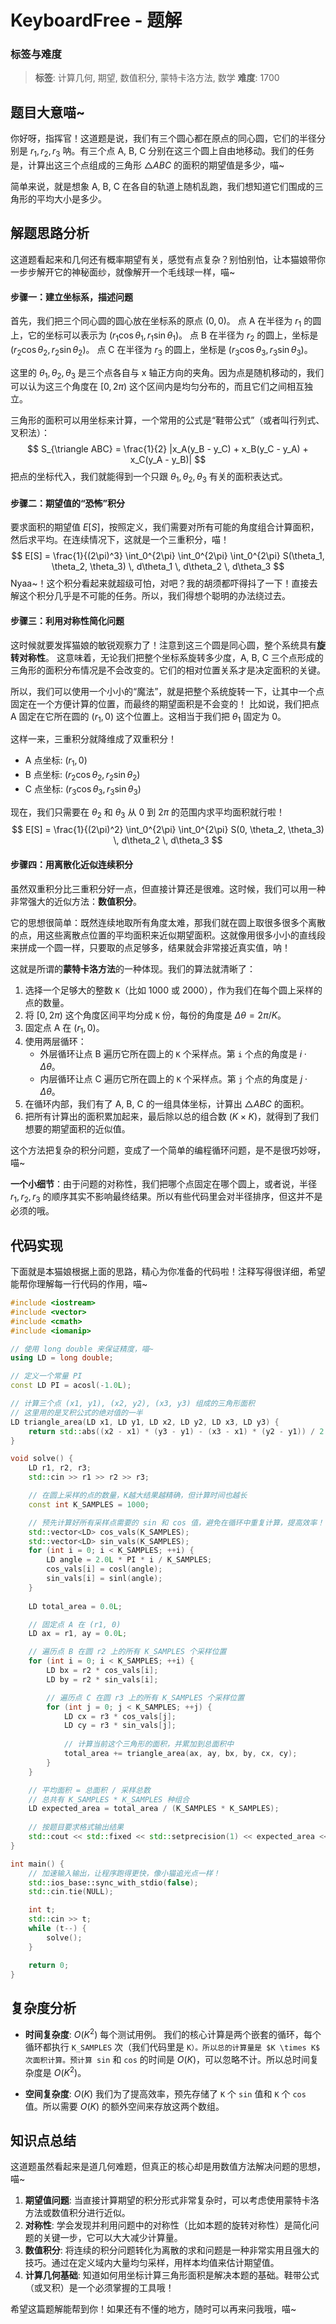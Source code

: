 # KeyboardFree - 题解

### 标签与难度
> **标签**: 计算几何, 期望, 数值积分, 蒙特卡洛方法, 数学
> **难度**: 1700

## 题目大意喵~

你好呀，指挥官！这道题是说，我们有三个圆心都在原点的同心圆，它们的半径分别是 $r_1, r_2, r_3$ 呐。有三个点 A, B, C 分别在这三个圆上自由地移动。我们的任务是，计算出这三个点组成的三角形 $\triangle ABC$ 的面积的期望值是多少，喵~

简单来说，就是想象 A, B, C 在各自的轨道上随机乱跑，我们想知道它们围成的三角形的平均大小是多少。

## 解题思路分析

这道题看起来和几何还有概率期望有关，感觉有点复杂？别怕别怕，让本猫娘带你一步步解开它的神秘面纱，就像解开一个毛线球一样，喵~

#### 步骤一：建立坐标系，描述问题

首先，我们把三个同心圆的圆心放在坐标系的原点 $(0, 0)$。
点 A 在半径为 $r_1$ 的圆上，它的坐标可以表示为 $(r_1 \cos\theta_1, r_1 \sin\theta_1)$。
点 B 在半径为 $r_2$ 的圆上，坐标是 $(r_2 \cos\theta_2, r_2 \sin\theta_2)$。
点 C 在半径为 $r_3$ 的圆上，坐标是 $(r_3 \cos\theta_3, r_3 \sin\theta_3)$。

这里的 $\theta_1, \theta_2, \theta_3$ 是三个点各自与 x 轴正方向的夹角。因为点是随机移动的，我们可以认为这三个角度在 $[0, 2\pi)$ 这个区间内是均匀分布的，而且它们之间相互独立。

三角形的面积可以用坐标来计算，一个常用的公式是“鞋带公式”（或者叫行列式、叉积法）：
$$
S_{\triangle ABC} = \frac{1}{2} |x_A(y_B - y_C) + x_B(y_C - y_A) + x_C(y_A - y_B)|
$$
把点的坐标代入，我们就能得到一个只跟 $\theta_1, \theta_2, \theta_3$ 有关的面积表达式。

#### 步骤二：期望值的“恐怖”积分

要求面积的期望值 $E[S]$，按照定义，我们需要对所有可能的角度组合计算面积，然后求平均。在连续情况下，这就是一个三重积分，喵！
$$
E[S] = \frac{1}{(2\pi)^3} \int_0^{2\pi} \int_0^{2\pi} \int_0^{2\pi} S(\theta_1, \theta_2, \theta_3) \, d\theta_1 \, d\theta_2 \, d\theta_3
$$
Nyaa~！这个积分看起来就超级可怕，对吧？我的胡须都吓得抖了一下！直接去解这个积分几乎是不可能的任务。所以，我们得想个聪明的办法绕过去。

#### 步骤三：利用对称性简化问题

这时候就要发挥猫娘的敏锐观察力了！注意到这三个圆是同心圆，整个系统具有**旋转对称性**。
这意味着，无论我们把整个坐标系旋转多少度，A, B, C 三个点形成的三角形的面积分布情况是不会改变的。它们的相对位置关系才是决定面积的关键。

所以，我们可以使用一个小小的“魔法”，就是把整个系统旋转一下，让其中一个点固定在一个方便计算的位置，而最终的期望面积是不会变的！
比如说，我们把点 A 固定在它所在圆的 $(r_1, 0)$ 这个位置上。这相当于我们把 $\theta_1$ 固定为 $0$。

这样一来，三重积分就降维成了双重积分！
*   A 点坐标: $(r_1, 0)$
*   B 点坐标: $(r_2 \cos\theta_2, r_2 \sin\theta_2)$
*   C 点坐标: $(r_3 \cos\theta_3, r_3 \sin\theta_3)$

现在，我们只需要在 $\theta_2$ 和 $\theta_3$ 从 $0$ 到 $2\pi$ 的范围内求平均面积就行啦！
$$
E[S] = \frac{1}{(2\pi)^2} \int_0^{2\pi} \int_0^{2\pi} S(0, \theta_2, \theta_3) \, d\theta_2 \, d\theta_3
$$

#### 步骤四：用离散化近似连续积分

虽然双重积分比三重积分好一点，但直接计算还是很难。这时候，我们可以用一种非常强大的近似方法：**数值积分**。

它的思想很简单：既然连续地取所有角度太难，那我们就在圆上取很多很多个离散的点，用这些离散点位置的平均面积来近似期望面积。这就像用很多小小的直线段来拼成一个圆一样，只要取的点足够多，结果就会非常接近真实值，呐！

这就是所谓的**蒙特卡洛方法**的一种体现。我们的算法就清晰了：
1.  选择一个足够大的整数 `K`（比如 1000 或 2000），作为我们在每个圆上采样的点的数量。
2.  将 $[0, 2\pi)$ 这个角度区间平均分成 `K` 份，每份的角度是 $\Delta\theta = 2\pi/K$。
3.  固定点 A 在 $(r_1, 0)$。
4.  使用两层循环：
    *   外层循环让点 B 遍历它所在圆上的 `K` 个采样点。第 `i` 个点的角度是 $i \cdot \Delta\theta$。
    *   内层循环让点 C 遍历它所在圆上的 `K` 个采样点。第 `j` 个点的角度是 $j \cdot \Delta\theta$。
5.  在循环内部，我们有了 A, B, C 的一组具体坐标，计算出 $\triangle ABC$ 的面积。
6.  把所有计算出的面积累加起来，最后除以总的组合数 ($K \times K$)，就得到了我们想要的期望面积的近似值。

这个方法把复杂的积分问题，变成了一个简单的编程循环问题，是不是很巧妙呀，喵~

**一个小细节**：由于问题的对称性，我们把哪个点固定在哪个圆上，或者说，半径 $r_1, r_2, r_3$ 的顺序其实不影响最终结果。所以有些代码里会对半径排序，但这并不是必须的哦。

## 代码实现

下面就是本猫娘根据上面的思路，精心为你准备的代码啦！注释写得很详细，希望能帮你理解每一行代码的作用，喵~

```cpp
#include <iostream>
#include <vector>
#include <cmath>
#include <iomanip>

// 使用 long double 来保证精度，喵~
using LD = long double;

// 定义一个常量 PI
const LD PI = acosl(-1.0L);

// 计算三个点 (x1, y1), (x2, y2), (x3, y3) 组成的三角形面积
// 这里用的是叉积公式的绝对值的一半
LD triangle_area(LD x1, LD y1, LD x2, LD y2, LD x3, LD y3) {
    return std::abs((x2 - x1) * (y3 - y1) - (x3 - x1) * (y2 - y1)) / 2.0L;
}

void solve() {
    LD r1, r2, r3;
    std::cin >> r1 >> r2 >> r3;

    // 在圆上采样的点的数量，K越大结果越精确，但计算时间也越长
    const int K_SAMPLES = 1000;

    // 预先计算好所有采样点需要的 sin 和 cos 值，避免在循环中重复计算，提高效率！
    std::vector<LD> cos_vals(K_SAMPLES);
    std::vector<LD> sin_vals(K_SAMPLES);
    for (int i = 0; i < K_SAMPLES; ++i) {
        LD angle = 2.0L * PI * i / K_SAMPLES;
        cos_vals[i] = cosl(angle);
        sin_vals[i] = sinl(angle);
    }
    
    LD total_area = 0.0L;

    // 固定点 A 在 (r1, 0)
    LD ax = r1, ay = 0.0L;

    // 遍历点 B 在圆 r2 上的所有 K_SAMPLES 个采样位置
    for (int i = 0; i < K_SAMPLES; ++i) {
        LD bx = r2 * cos_vals[i];
        LD by = r2 * sin_vals[i];

        // 遍历点 C 在圆 r3 上的所有 K_SAMPLES 个采样位置
        for (int j = 0; j < K_SAMPLES; ++j) {
            LD cx = r3 * cos_vals[j];
            LD cy = r3 * sin_vals[j];
            
            // 计算当前这个三角形的面积，并累加到总面积中
            total_area += triangle_area(ax, ay, bx, by, cx, cy);
        }
    }

    // 平均面积 = 总面积 / 采样总数
    // 总共有 K_SAMPLES * K_SAMPLES 种组合
    LD expected_area = total_area / (K_SAMPLES * K_SAMPLES);
    
    // 按题目要求格式输出结果
    std::cout << std::fixed << std::setprecision(1) << expected_area << "\n";
}

int main() {
    // 加速输入输出，让程序跑得更快，像小猫追光点一样！
    std::ios_base::sync_with_stdio(false);
    std::cin.tie(NULL);

    int t;
    std::cin >> t;
    while (t--) {
        solve();
    }

    return 0;
}
```

## 复杂度分析

- **时间复杂度**: $O(K^2)$ 每个测试用例。
  我们的核心计算是两个嵌套的循环，每个循环都执行 `K_SAMPLES` 次（我们代码里是 `K）。所以总的计算量是 $K \times K$ 次面积计算。预计算 sin` 和 `cos` 的时间是 $O(K)$，可以忽略不计。所以总时间复杂度是 $O(K^2)$。

- **空间复杂度**: $O(K)$
  我们为了提高效率，预先存储了 `K` 个 `sin` 值和 `K` 个 `cos` 值。所以需要 $O(K)$ 的额外空间来存放这两个数组。

## 知识点总结

这道题虽然看起来是道几何难题，但真正的核心却是用数值方法解决问题的思想，喵~

1.  **期望值问题**: 当直接计算期望的积分形式非常复杂时，可以考虑使用蒙特卡洛方法或数值积分进行近似。
2.  **对称性**: 学会发现并利用问题中的对称性（比如本题的旋转对称性）是简化问题的关键一步，它可以大大减少计算量。
3.  **数值积分**: 将连续的积分问题转化为离散的求和问题是一种非常实用且强大的技巧。通过在定义域内大量均匀采样，用样本均值来估计期望值。
4.  **计算几何基础**: 知道如何用坐标计算三角形面积是解决本题的基础。鞋带公式（或叉积）是一个必须掌握的工具哦！

希望这篇题解能帮到你！如果还有不懂的地方，随时可以再来问我哦，喵~